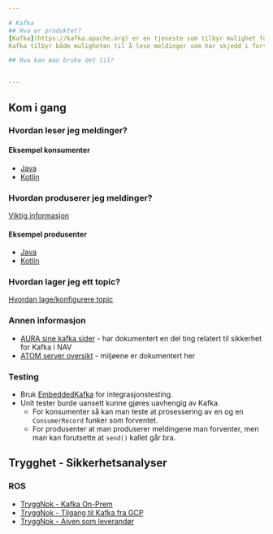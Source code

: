 ```yaml
---

# Kafka
## Hva er produktet?
[Kafka](https://kafka.apache.org) er en tjeneste som tilbyr mulighet for å publisere og abonnere på  hendelsesstrømmer. 
Kafka tilbyr både muligheten til å lese meldinger som har skjedd i fortid, og å abonnere på en fortløpende strøm av hendelser.

## Hva kan man bruke det til?


---
```

## Kom i gang
### Hvordan leser jeg meldinger?

#### Eksempel konsumenter
* [Java](consumers/java/README.md)
* [Kotlin](consumers/kotlin/README.md)

### Hvordan produserer jeg meldinger?

[Viktig informasjon](producers/README.md)

#### Eksempel produsenter
* [Java](producers/java/README.md)
* [Kotlin](producers/kotlin/README.md)

### Hvordan lager jeg ett topic?

[Hvordan lage/konfigurere topic](adminrest/README.md)


### Annen informasjon
* [AURA sine kafka sider](https://confluence.adeo.no/display/AURA/Kafka) - har dokumentert en del ting relatert til sikkerhet for Kafka i NAV
* [ATOM server oversikt](https://confluence.adeo.no/pages/viewpage.action?pageId=239339073) - miljøene er dokumentert her



### Testing
* Bruk [EmbeddedKafka](testing/README.md) for integrasjonstesting. 
* Unit tester burde uansett kunne gjøres uavhengig av Kafka. 
  * For konsumenter så kan man teste at prosessering av en og en `ConsumerRecord` funker som forventet. 
  * For produsenter at man produserer meldingene man forventer, men man kan forutsette at `send()` kallet går bra.


## Trygghet - Sikkerhetsanalyser
### ROS
* [TryggNok - Kafka On-Prem](https://apps.powerapps.com/play/f8517640-ea01-46e2-9c09-b36b05013566?ID=252)
* [TryggNok - Tilgang til Kafka fra GCP](https://apps.powerapps.com/play/f8517640-ea01-46e2-9c09-b36b05013566?ID=229)
* [TryggNok - Aiven som leverandør](https://apps.powerapps.com/play/f8517640-ea01-46e2-9c09-b36b05013566??ID=190)
